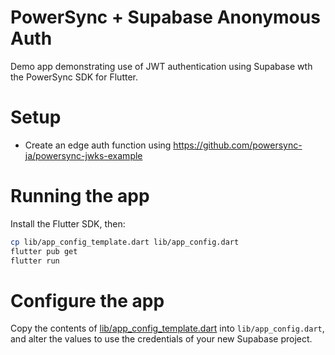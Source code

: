 # PowerSync + Supabase Anonymous Auth

Demo app demonstrating use of JWT authentication using Supabase wth the PowerSync SDK for Flutter.

# Setup

* Create an edge auth function using <https://github.com/powersync-ja/powersync-jwks-example>

# Running the app

Install the Flutter SDK, then:

```sh
cp lib/app_config_template.dart lib/app_config.dart
flutter pub get
flutter run
```

# Configure the app

Copy the contents of  [lib/app_config_template.dart](./lib/app_config_template.dart) into `lib/app_config.dart`, and alter the values to use the credentials of your new Supabase project.
